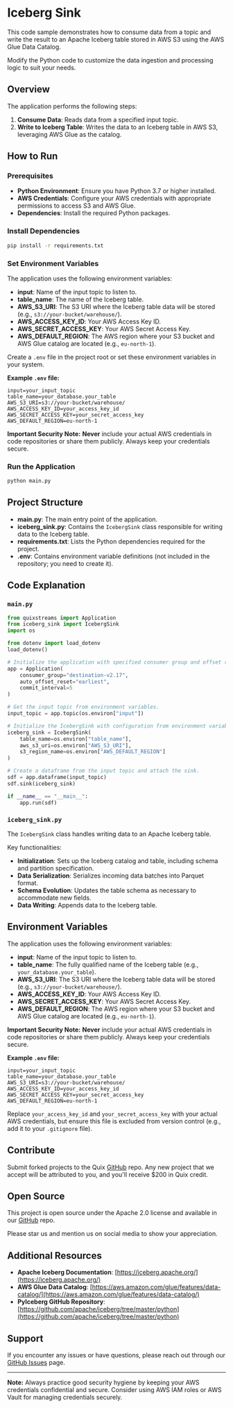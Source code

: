 # Iceberg Sink

This code sample demonstrates how to consume data from a topic and write the result to an Apache Iceberg table stored in AWS S3 using the AWS Glue Data Catalog.

Modify the Python code to customize the data ingestion and processing logic to suit your needs.

## Overview

The application performs the following steps:

1. **Consume Data**: Reads data from a specified input topic.
2. **Write to Iceberg Table**: Writes the data to an Iceberg table in AWS S3, leveraging AWS Glue as the catalog.

## How to Run

### Prerequisites

- **Python Environment**: Ensure you have Python 3.7 or higher installed.
- **AWS Credentials**: Configure your AWS credentials with appropriate permissions to access S3 and AWS Glue.
- **Dependencies**: Install the required Python packages.

### Install Dependencies

```bash
pip install -r requirements.txt
```

### Set Environment Variables

The application uses the following environment variables:

- **input**: Name of the input topic to listen to.
- **table_name**: The name of the Iceberg table.
- **AWS_S3_URI**: The S3 URI where the Iceberg table data will be stored (e.g., `s3://your-bucket/warehouse/`).
- **AWS_ACCESS_KEY_ID**: Your AWS Access Key ID.
- **AWS_SECRET_ACCESS_KEY**: Your AWS Secret Access Key.
- **AWS_DEFAULT_REGION**: The AWS region where your S3 bucket and AWS Glue catalog are located (e.g., `eu-north-1`).

Create a `.env` file in the project root or set these environment variables in your system.

**Example `.env` file:**

```dotenv
input=your_input_topic
table_name=your_database.your_table
AWS_S3_URI=s3://your-bucket/warehouse/
AWS_ACCESS_KEY_ID=your_access_key_id
AWS_SECRET_ACCESS_KEY=your_secret_access_key
AWS_DEFAULT_REGION=eu-north-1
```

**Important Security Note:** **Never** include your actual AWS credentials in code repositories or share them publicly. Always keep your credentials secure.

### Run the Application

```bash
python main.py
```

## Project Structure

- **main.py**: The main entry point of the application.
- **iceberg_sink.py**: Contains the `IcebergSink` class responsible for writing data to the Iceberg table.
- **requirements.txt**: Lists the Python dependencies required for the project.
- **.env**: Contains environment variable definitions (not included in the repository; you need to create it).

## Code Explanation

### `main.py`

```python
from quixstreams import Application
from iceberg_sink import IcebergSink
import os

from dotenv import load_dotenv
load_dotenv()

# Initialize the application with specified consumer group and offset reset policy.
app = Application(
    consumer_group="destination-v2.17",
    auto_offset_reset="earliest",
    commit_interval=5
)

# Get the input topic from environment variables.
input_topic = app.topic(os.environ["input"])

# Initialize the IcebergSink with configuration from environment variables.
iceberg_sink = IcebergSink(
    table_name=os.environ["table_name"],
    aws_s3_uri=os.environ["AWS_S3_URI"],
    s3_region_name=os.environ["AWS_DEFAULT_REGION"]
)

# Create a dataframe from the input topic and attach the sink.
sdf = app.dataframe(input_topic)
sdf.sink(iceberg_sink)

if __name__ == "__main__":
    app.run(sdf)
```

### `iceberg_sink.py`

The `IcebergSink` class handles writing data to an Apache Iceberg table.

Key functionalities:

- **Initialization**: Sets up the Iceberg catalog and table, including schema and partition specification.
- **Data Serialization**: Serializes incoming data batches into Parquet format.
- **Schema Evolution**: Updates the table schema as necessary to accommodate new fields.
- **Data Writing**: Appends data to the Iceberg table.


## Environment Variables

The application uses the following environment variables:

- **input**: Name of the input topic to listen to.
- **table_name**: The fully qualified name of the Iceberg table (e.g., `your_database.your_table`).
- **AWS_S3_URI**: The S3 URI where the Iceberg table data will be stored (e.g., `s3://your-bucket/warehouse/`).
- **AWS_ACCESS_KEY_ID**: Your AWS Access Key ID.
- **AWS_SECRET_ACCESS_KEY**: Your AWS Secret Access Key.
- **AWS_DEFAULT_REGION**: The AWS region where your S3 bucket and AWS Glue catalog are located (e.g., `eu-north-1`).

**Important Security Note:** **Never** include your actual AWS credentials in code repositories or share them publicly. Always keep your credentials secure.

**Example `.env` file:**

```dotenv
input=your_input_topic
table_name=your_database.your_table
AWS_S3_URI=s3://your-bucket/warehouse/
AWS_ACCESS_KEY_ID=your_access_key_id
AWS_SECRET_ACCESS_KEY=your_secret_access_key
AWS_DEFAULT_REGION=eu-north-1
```

Replace `your_access_key_id` and `your_secret_access_key` with your actual AWS credentials, but ensure this file is excluded from version control (e.g., add it to your `.gitignore` file).

## Contribute

Submit forked projects to the Quix [GitHub](https://github.com/quixio/quix-samples) repo. Any new project that we accept will be attributed to you, and you'll receive $200 in Quix credit.

## Open Source

This project is open source under the Apache 2.0 license and available in our [GitHub](https://github.com/quixio/quix-samples) repo.

Please star us and mention us on social media to show your appreciation.

## Additional Resources

- **Apache Iceberg Documentation**: [https://iceberg.apache.org/](https://iceberg.apache.org/)
- **AWS Glue Data Catalog**: [https://aws.amazon.com/glue/features/data-catalog/](https://aws.amazon.com/glue/features/data-catalog/)
- **PyIceberg GitHub Repository**: [https://github.com/apache/iceberg/tree/master/python](https://github.com/apache/iceberg/tree/master/python)

## Support

If you encounter any issues or have questions, please reach out through our [GitHub Issues](https://github.com/quixio/quix-samples/issues) page.

---

**Note:** Always practice good security hygiene by keeping your AWS credentials confidential and secure. Consider using AWS IAM roles or AWS Vault for managing credentials securely.
